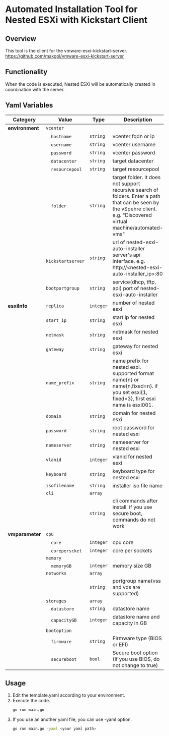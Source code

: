 # Automated Installation Tool for Nested ESXi with Kickstart Client

## Overview
This tool is the client for the vmware-esxi-kickstart-server.  
https://github.com/makgol/vmware-esxi-kickstart-server

## Functionality
When the code is executed, Nested ESXi will be automatically created in coordination with the server.

## Yaml Variables
| Category        | Value                | Type     | Description                                                          |
| --------------- | -------------------- | -------- | -------------------------------------------------------------------- |
| **environment** | `vcenter`            |          |                                                                      |
|                 | &emsp;`hostname`     | `string` | vcenter fqdn or ip                                                   |
|                 | &emsp;`username`     | `string` | vcenter username                                                     |
|                 | &emsp;`password`     | `string` | vcenter password                                                     |
|                 | &emsp;`datacenter`   | `string` | target datacenter                                                    |
|                 | &emsp;`resourcepool` | `string` | target resourcepool                                                  |
|                 | &emsp;`folder`       | `string` | target folder. It does not support recursive search of folders. Enter a path that can be seen by the vSpehre client. e.g. "Discovered virtual machine/automated-vms"|
|                 | &emsp;`kickstartserver`   | `string` | url of nested-esxi-auto-installer server's api interface. e.g. http://<nested-esxi-auto-installer_ip>:80 |
|                 | `bootportgroup`      | `string` | service(dhcp, tftp, api) port of nested-esxi-auto-installer           |
| **esxiInfo**    | `replica`            | `integer`| number of nested esxi                                                |
|                 | `start_ip`           | `string` | start ip for nested esxi                                             |
|                 | `netmask`            | `string` | netmask for nested esxi                                              |
|                 | `gateway`            | `string` | gateway for nested esxi                                              |
|                 | `name_prefix`        | `string` | name prefix for nested esxi. supported format name{n} or name{n,fixed=n}. if you set esxi{1, fixed=3}, first esxi name is esxi001. |
|                 | `domain`             | `string` | domain for nested esxi                                               |
|                 | `password`           | `string` | root password for nested esxi                                        |
|                 | `nameserver`         | `string` | nameserver for nested esxi                                           |
|                 | `vlanid`             | `integer`| vlanid for nested esxi                                               |
|                 | `keyboard`           | `string` | keyboard type for nested esxi                                        |
|                 | `isofilename`        | `string` | installer iso file name                                              |
|                 | `cli`                | `array`  |                                                                      |
|                 |                      | `string` | cli commands after install. if you use secure boot, commands do not work |
| **vmparameter** | `cpu`                |          |                                                                      |
|                 | &emsp;`core`         | `integer`| cpu core                                                             |
|                 | &emsp;`coreperscket` | `integer`| core per sockets                                                     |
|                 | `memory`             |          |                                                                      |
|                 | &emsp;`memoryGB`     | `integer`| memory size GB                                                       |
|                 | `networks`           | `array`  |                                                                      |
|                 |                      | `string` | portgroup name(vss and vds are supported)                            |
|                 | `storages`           | `array`  |                                                                      |
|                 | &emsp;`datastore`    | `string` | datastore name                                                       |
|                 | &emsp;`capacityGB`   | `integer`| datastore name and capacity in GB                                    |
|                 | `bootoption`         |          |                                                                     
|                 | &emsp;`firmware` | `string`| Firmware type (BIOS or EFI)                                     |
|                 | &emsp;`secureboot`| `bool`  | Secure boot option (If you use BIOS, do not change to true)     |

## Usage
1. Edit the template.yaml according to your environment.
2. Execute the code.
    ```bash
    go run main.go
    ```
3. If you use an another yaml file, you can use -yaml option.
    ```bash
    go run main.go -yaml <your yaml path>
    ```
